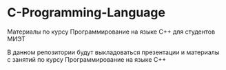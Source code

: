 # C-Programming-Language
Материалы по курсу Программирование на языке С++ для студентов МИЭТ

В данном репозитории будут выкладоваться презентации и материалы с занятий по курсу Программирование на языке С++
